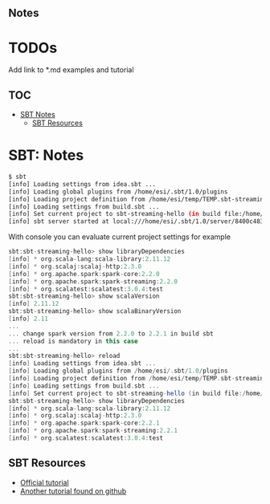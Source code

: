 Notes
-----
# TODOs
Add link to *.md examples and tutorial

## TOC
* [SBT Notes](#sbt-notes)
  * [SBT Resources](#sbt-resources)

# SBT: Notes

```bash
$ sbt 
[info] Loading settings from idea.sbt ...
[info] Loading global plugins from /home/esi/.sbt/1.0/plugins
[info] Loading project definition from /home/esi/temp/TEMP.sbt-streaming-hello.TEMP/project
[info] Loading settings from build.sbt ...
[info] Set current project to sbt-streaming-hello (in build file:/home/esi/temp/TEMP.sbt-streaming-hello.TEMP/)
[info] sbt server started at local:///home/esi/.sbt/1.0/server/8400c48360dc66ed869f/sock
```
With console you can evaluate current project settings for example
```scala
sbt:sbt-streaming-hello> show libraryDependencies
[info] * org.scala-lang:scala-library:2.11.12
[info] * org.scalaj:scalaj-http:2.3.0
[info] * org.apache.spark:spark-core:2.2.0
[info] * org.apache.spark:spark-streaming:2.2.0
[info] * org.scalatest:scalatest:3.0.4:test
sbt:sbt-streaming-hello> show scalaVersion
[info] 2.11.12
sbt:sbt-streaming-hello> show scalaBinaryVersion
[info] 2.11
...
... change spark version from 2.2.0 to 2.2.1 in build sbt 
... reload is mandatory in this case
...
sbt:sbt-streaming-hello> reload
[info] Loading settings from idea.sbt ...
[info] Loading global plugins from /home/esi/.sbt/1.0/plugins
[info] Loading project definition from /home/esi/temp/TEMP.sbt-streaming-hello.TEMP/project
[info] Loading settings from build.sbt ...
[info] Set current project to sbt-streaming-hello (in build file:/home/esi/temp/TEMP.sbt-streaming-hello.TEMP/)
sbt:sbt-streaming-hello> show libraryDependencies
[info] * org.scala-lang:scala-library:2.11.12
[info] * org.scalaj:scalaj-http:2.3.0
[info] * org.apache.spark:spark-core:2.2.1
[info] * org.apache.spark:spark-streaming:2.2.1
[info] * org.scalatest:scalatest:3.0.4:test
```
## SBT Resources
* [Official tutorial](http://www.scala-sbt.org/1.x/docs/Getting-Started.html)
* [Another tutorial found on github](https://github.com/shekhargulati/52-technologies-in-2016/blob/master/02-sbt/README.md)
